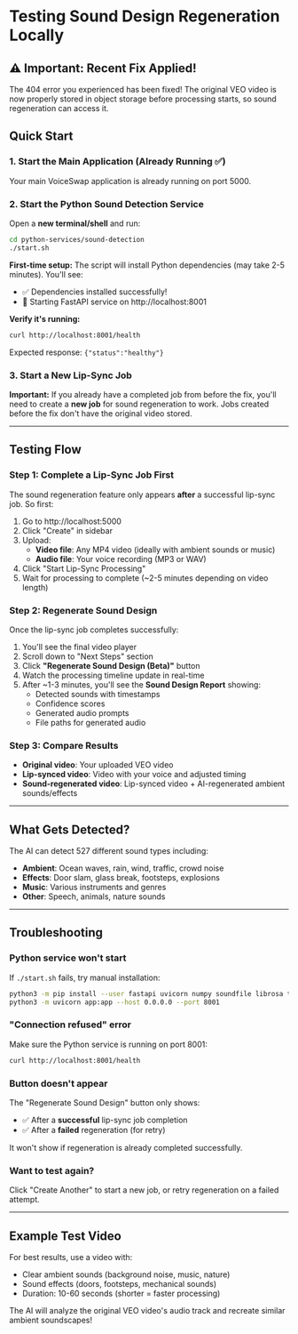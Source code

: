 # Testing Sound Design Regeneration Locally

## ⚠️ Important: Recent Fix Applied!

The 404 error you experienced has been fixed! The original VEO video is now properly stored in object storage before processing starts, so sound regeneration can access it.

## Quick Start

### 1. Start the Main Application (Already Running ✅)
Your main VoiceSwap application is already running on port 5000.

### 2. Start the Python Sound Detection Service

Open a **new terminal/shell** and run:

```bash
cd python-services/sound-detection
./start.sh
```

**First-time setup:** The script will install Python dependencies (may take 2-5 minutes). You'll see:
- ✅ Dependencies installed successfully!
- 🚀 Starting FastAPI service on http://localhost:8001

**Verify it's running:**
```bash
curl http://localhost:8001/health
```

Expected response: `{"status":"healthy"}`

### 3. Start a New Lip-Sync Job

**Important:** If you already have a completed job from before the fix, you'll need to create a **new job** for sound regeneration to work. Jobs created before the fix don't have the original video stored.

---

## Testing Flow

### Step 1: Complete a Lip-Sync Job First
The sound regeneration feature only appears **after** a successful lip-sync job. So first:

1. Go to http://localhost:5000
2. Click "Create" in sidebar
3. Upload:
   - **Video file**: Any MP4 video (ideally with ambient sounds or music)
   - **Audio file**: Your voice recording (MP3 or WAV)
4. Click "Start Lip-Sync Processing"
5. Wait for processing to complete (~2-5 minutes depending on video length)

### Step 2: Regenerate Sound Design
Once the lip-sync job completes successfully:

1. You'll see the final video player
2. Scroll down to "Next Steps" section
3. Click **"Regenerate Sound Design (Beta)"** button
4. Watch the processing timeline update in real-time
5. After ~1-3 minutes, you'll see the **Sound Design Report** showing:
   - Detected sounds with timestamps
   - Confidence scores
   - Generated audio prompts
   - File paths for generated audio

### Step 3: Compare Results
- **Original video**: Your uploaded VEO video
- **Lip-synced video**: Video with your voice and adjusted timing
- **Sound-regenerated video**: Lip-synced video + AI-regenerated ambient sounds/effects

---

## What Gets Detected?

The AI can detect 527 different sound types including:
- **Ambient**: Ocean waves, rain, wind, traffic, crowd noise
- **Effects**: Door slam, glass break, footsteps, explosions
- **Music**: Various instruments and genres
- **Other**: Speech, animals, nature sounds

---

## Troubleshooting

### Python service won't start
If `./start.sh` fails, try manual installation:
```bash
python3 -m pip install --user fastapi uvicorn numpy soundfile librosa torch panns_inference
python3 -m uvicorn app:app --host 0.0.0.0 --port 8001
```

### "Connection refused" error
Make sure the Python service is running on port 8001:
```bash
curl http://localhost:8001/health
```

### Button doesn't appear
The "Regenerate Sound Design" button only shows:
- ✅ After a **successful** lip-sync job completion
- ✅ After a **failed** regeneration (for retry)

It won't show if regeneration is already completed successfully.

### Want to test again?
Click "Create Another" to start a new job, or retry regeneration on a failed attempt.

---

## Example Test Video

For best results, use a video with:
- Clear ambient sounds (background noise, music, nature)
- Sound effects (doors, footsteps, mechanical sounds)
- Duration: 10-60 seconds (shorter = faster processing)

The AI will analyze the original VEO video's audio track and recreate similar ambient soundscapes!
